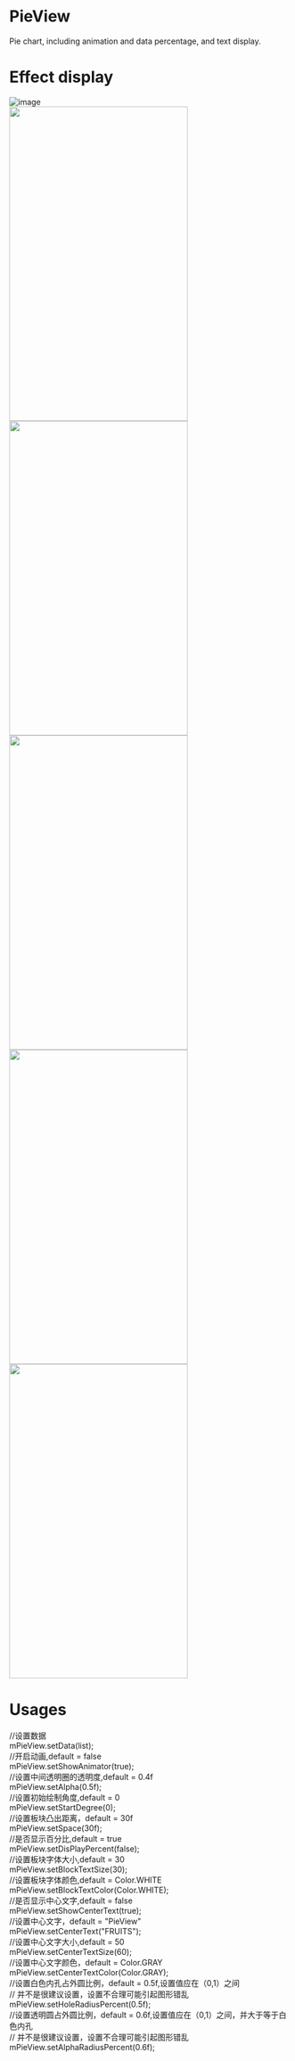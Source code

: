 # PieView
Pie chart, including animation and data percentage, and text display.
# Effect display
  ![image](https://github.com/ljm17/PieView/raw/master/images/animator.gif)<br/>
  <img width="320" height="564" src="https://github.com/ljm17/PieView/raw/master/images/img1.jpg"/>
  <img width="320" height="564" src="https://github.com/ljm17/PieView/raw/master/images/img2.jpg"/>
  <img width="320" height="564" src="https://github.com/ljm17/PieView/raw/master/images/img3.jpg"/>
  <img width="320" height="564" src="https://github.com/ljm17/PieView/raw/master/images/img4.jpg"/>
  <img width="320" height="564" src="https://github.com/ljm17/PieView/raw/master/images/img5.jpg"/><br/>
 
# Usages
  //设置数据  <br/>
  mPieView.setData(list);<br/>
  //开启动画,default = false<br/>
  mPieView.setShowAnimator(true);<br/>
  //设置中间透明圈的透明度,default = 0.4f<br/>
  mPieView.setAlpha(0.5f);<br/>
  //设置初始绘制角度,default = 0<br/>
  mPieView.setStartDegree(0);<br/>
  //设置板块凸出距离，default = 30f<br/>
  mPieView.setSpace(30f);<br/>
  //是否显示百分比,default = true<br/>
  mPieView.setDisPlayPercent(false);<br/>
  //设置板块字体大小,default = 30<br/>
  mPieView.setBlockTextSize(30);<br/>
  //设置板块字体颜色,default = Color.WHITE<br/>
  mPieView.setBlockTextColor(Color.WHITE);<br/>
  //是否显示中心文字,default = false<br/>
  mPieView.setShowCenterText(true);<br/>
  //设置中心文字，default = "PieView"<br/>
  mPieView.setCenterText("FRUITS");<br/>
  //设置中心文字大小,default = 50<br/>
  mPieView.setCenterTextSize(60);<br/>
  //设置中心文字颜色，default = Color.GRAY<br/>
  mPieView.setCenterTextColor(Color.GRAY);<br/>
  //设置白色内孔占外圆比例，default = 0.5f,设置值应在（0,1）之间<br/>
  // 并不是很建议设置，设置不合理可能引起图形错乱<br/>
  mPieView.setHoleRadiusPercent(0.5f);<br/>
  //设置透明圆占外圆比例，default = 0.6f,设置值应在（0,1）之间，并大于等于白色内孔<br/>
  // 并不是很建议设置，设置不合理可能引起图形错乱<br/>
  mPieView.setAlphaRadiusPercent(0.6f);<br/>
